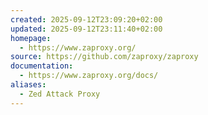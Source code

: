 ```yaml
---
created: 2025-09-12T23:09:20+02:00
updated: 2025-09-12T23:11:40+02:00
homepage:
  - https://www.zaproxy.org/
source: https://github.com/zaproxy/zaproxy
documentation:
  - https://www.zaproxy.org/docs/
aliases:
  - Zed Attack Proxy
---
```

